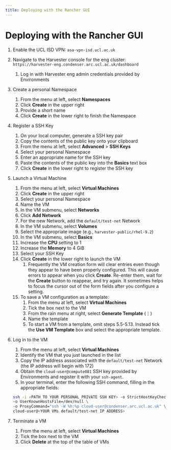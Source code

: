 ```yaml
---
title: Deploying with the Rancher GUI
---
```


# Deploying with the Rancher GUI

1. Enable the UCL ISD VPN: `asa-vpn-isd.ucl.ac.uk`
2. Navigate to the Harvester console for the eng cluster: `https://harvester-eng.condenser.arc.ucl.ac.uk/dashboard`
    1. Log in with Harvester eng admin credentials provided by Environments
3. Create a personal Namespace
    1. From the menu at left, select **Namespaces**
    2. Click **Create** in the upper right
    3. Provide a short name
    4. Click **Create** in the lower right to finish the Namespace
4. Register a SSH Key
    1. On your local computer, generate a SSH key pair
    2. Copy the contents of the public key onto your clipboard
    3. From the menu at left, select **Advanced** > **SSH Keys**
    4. Select your personal Namespace
    5. Enter an appropriate name for the SSH key
    6. Paste the contents of the public key into the **Basics** text box
    7. Click **Create** in the lower right to register the SSH key
5. Launch a Virtual Machine
    1. From the menu at left, select **Virtual Machines**
    2. Click **Create** in the upper right
    3. Select your personal Namespace
    4. Name the VM
    5. In the VM submenu, select **Networks**
    6. Click **Add Network**
    7. For the new Network, add the `default/test-net` Network
    8. In the VM submenu, select **Volumes**
    9. Select the appropriate image (e.g., `harvester-public/rhel-9.2`)
    10. In the VM submenu, select **Basics**
    11. Increase the **CPU** setting to 1
    12. Increase the **Memory** to 4 GiB
    13. Select your SSH Key
    14. Click **Create** in the lower right to launch the VM
        1. Frequently the VM creation form will clear entries even though they
        appear to have been properly configured. This will cause errors to appear
        when you click **Create**. Re-enter them, wait for the **Create** button
        to reappear, and try again. It sometimes helps to focus the cursor out of
        the form fields after you configure a setting.
    15. To save a VM configuration as a template:
        1. From the menu at left, select **Virtual Machines**
        2. Tick the box next to the VM
        3. From the rain menu at right, select **Generate Template** (⋮)
        4. Name the template
        5. To start a VM from a template, omit steps 5.5-5.13. Instead tick the
        **Use VM Template** box and select the appropriate template.
6. Log in to the VM
    1. From the menu at left, select **Virtual Machines**
    2. Identify the VM that you just launched in the list
    3. Copy the IP address associated with the `default/test-net` Network (the
    IP address will begin with 172)
    4. Obtain the `cloud-user@compute081` SSH key provided by Environments and
    register it with your `ssh-agent`.
    5. In your terminal, enter the following SSH command, filling in the
    appropriate fields:

    ```bash
    ssh -i <PATH TO YOUR PERSONAL PRIVATE SSH KEY> -o StrictHostKeyChecking=no \
    -o UserKnownHostsFile=/dev/null \
    -o ProxyCommand="ssh -W %h:%p cloud-user@condenser.arc.ucl.ac.uk" \
    cloud-user@<YOUR VMs default/test-net IP ADDRESS>
    ```

7. Terminate a VM
    1. From the menu at left, select **Virtual Machines**
    2. Tick the box next to the VM
    3. Click **Delete** at the top of the table of VMs
